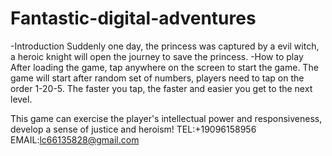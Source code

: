 # Fantastic-digital-adventures
-Introduction
Suddenly one day, the princess was captured by a evil witch, a heroic knight will open the journey to save the princess.
-How to play
After loading the game, tap anywhere on the screen to start the game. The game will start after random set of numbers, players need to tap on the order 1-20-5. The faster you tap, the faster and easier you get to the next level.

This game can exercise the player's intellectual power and responsiveness, develop a sense of justice and heroism!
TEL:+19096158956
EMAIL:lc66135828@gmail.com
